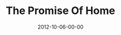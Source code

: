 ---
layout: message
category: message
series: "A Journey Home"
title: "The Promise Of Home"
date: 2012-10-06-00-00
message_id: 751
program: "http://s3.amazonaws.com/crossroads-media/documents/10_06-07_12_HOMEProgram.pdf"
audio: "http://s3.amazonaws.com/crossroads-media/messages/audio/journeyhome_01.mp3"
audio-duration: "55:29"
description: "What is it like to be at home?
Because of an ancient tragedy that occurred in our
family lines, our default mode of operation is living as
abandoned orphans. But it can be changed—God's
greatest desire is that we would all come Home."
video: "http://s3.amazonaws.com/crossroads-media/messages/video/journeyhome_01.mp4"
video-duration: "55:36"
video-image: "http://s3.amazonaws.com/crossroads-media/images/journeyhome_01_still.jpg"
tag: 
 - journey
 - home
 - tome
explicit: false
---